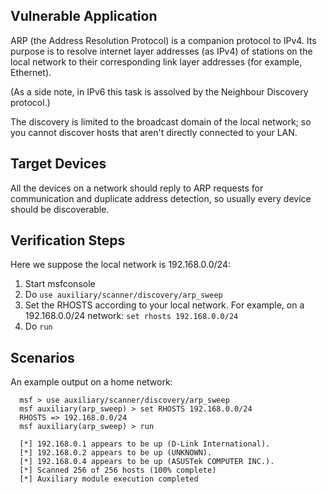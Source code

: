 ## Vulnerable Application

  ARP (the Address Resolution Protocol) is a companion protocol to IPv4.
  Its purpose is to resolve internet layer addresses (as IPv4) of stations
  on the local network to their corresponding link layer addresses
  (for example, Ethernet).

  (As a side note, in IPv6 this task is assolved by the Neighbour Discovery
  protocol.)

  The discovery is limited to the broadcast domain of the local network;
  so you cannot discover hosts that aren't directly connected to your LAN.

## Target Devices

  All the devices on a network should reply to ARP requests for communication
  and duplicate address detection, so usually every device should be
  discoverable.

## Verification Steps

  Here we suppose the local network is 192.168.0.0/24:

  1. Start msfconsole
  2. Do `use auxiliary/scanner/discovery/arp_sweep`
  3. Set the RHOSTS according to your local network. For example, on a
     192.168.0.0/24 network:
     `set rhosts 192.168.0.0/24`
  4. Do `run`

## Scenarios

  An example output on a home network:
  ```
    msf > use auxiliary/scanner/discovery/arp_sweep
    msf auxiliary(arp_sweep) > set RHOSTS 192.168.0.0/24
    RHOSTS => 192.168.0.0/24
    msf auxiliary(arp_sweep) > run
    
    [*] 192.168.0.1 appears to be up (D-Link International).
    [*] 192.168.0.2 appears to be up (UNKNOWN).
    [*] 192.168.0.4 appears to be up (ASUSTek COMPUTER INC.).
    [*] Scanned 256 of 256 hosts (100% complete)
    [*] Auxiliary module execution completed
  ```
